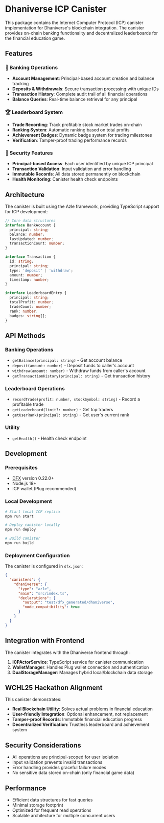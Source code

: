 # Dhaniverse ICP Canister

This package contains the Internet Computer Protocol (ICP) canister implementation for Dhaniverse's blockchain integration. The canister provides on-chain banking functionality and decentralized leaderboards for the financial education game.

## Features

### 🏦 Banking Operations
- **Account Management**: Principal-based account creation and balance tracking
- **Deposits & Withdrawals**: Secure transaction processing with unique IDs
- **Transaction History**: Complete audit trail of all financial operations
- **Balance Queries**: Real-time balance retrieval for any principal

### 🏆 Leaderboard System
- **Trade Recording**: Track profitable stock market trades on-chain
- **Ranking System**: Automatic ranking based on total profits
- **Achievement Badges**: Dynamic badge system for trading milestones
- **Verification**: Tamper-proof trading performance records

### 🔐 Security Features
- **Principal-based Access**: Each user identified by unique ICP principal
- **Transaction Validation**: Input validation and error handling
- **Immutable Records**: All data stored permanently on blockchain
- **Health Monitoring**: Canister health check endpoints

## Architecture

The canister is built using the Azle framework, providing TypeScript support for ICP development:

```typescript
// Core data structures
interface BankAccount {
  principal: string;
  balance: number;
  lastUpdated: number;
  transactionCount: number;
}

interface Transaction {
  id: string;
  principal: string;
  type: 'deposit' | 'withdraw';
  amount: number;
  timestamp: number;
}

interface LeaderboardEntry {
  principal: string;
  totalProfit: number;
  tradeCount: number;
  rank: number;
  badges: string[];
}
```

## API Methods

### Banking Operations
- `getBalance(principal: string)` - Get account balance
- `deposit(amount: number)` - Deposit funds to caller's account
- `withdraw(amount: number)` - Withdraw funds from caller's account
- `getTransactionHistory(principal: string)` - Get transaction history

### Leaderboard Operations
- `recordTrade(profit: number, stockSymbol: string)` - Record a profitable trade
- `getLeaderboard(limit?: number)` - Get top traders
- `getUserRank(principal: string)` - Get user's current rank

### Utility
- `getHealth()` - Health check endpoint

## Development

### Prerequisites
- [DFX](https://internetcomputer.org/docs/current/references/cli-reference/dfx-parent) version 0.22.0+
- Node.js 18+
- ICP wallet (Plug recommended)

### Local Development

```bash
# Start local ICP replica
npm run start

# Deploy canister locally
npm run deploy

# Build canister
npm run build
```

### Deployment Configuration

The canister is configured in `dfx.json`:

```json
{
  "canisters": {
    "dhaniverse": {
      "type": "azle",
      "main": "src/index.ts",
      "declarations": {
        "output": "test/dfx_generated/dhaniverse",
        "node_compatibility": true
      }
    }
  }
}
```

## Integration with Frontend

The canister integrates with the Dhaniverse frontend through:

1. **ICPActorService**: TypeScript service for canister communication
2. **WalletManager**: Handles Plug wallet connection and authentication
3. **DualStorageManager**: Manages hybrid local/blockchain data storage

## WCHL25 Hackathon Alignment

This canister demonstrates:

- **Real Blockchain Utility**: Solves actual problems in financial education
- **User-friendly Integration**: Optional enhancement, not replacement
- **Tamper-proof Records**: Immutable financial education progress
- **Decentralized Verification**: Trustless leaderboard and achievement system

## Security Considerations

- All operations are principal-scoped for user isolation
- Input validation prevents invalid transactions
- Error handling provides graceful failure modes
- No sensitive data stored on-chain (only financial game data)

## Performance

- Efficient data structures for fast queries
- Minimal storage footprint
- Optimized for frequent read operations
- Scalable architecture for multiple concurrent users